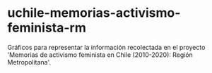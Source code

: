 # uchile-memorias-activismo-feminista-rm
Gráficos para representar la información recolectada en el proyecto 'Memorias de activismo feminista en Chile (2010-2020): Región Metropolitana'.
